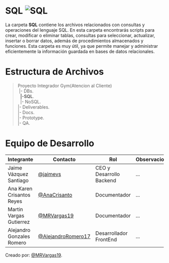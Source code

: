  # SQL  ![SQL](https://img.shields.io/badge/SQL-blue?logo=microsoftsqlserver)
La carpeta **SQL** contiene los archivos relacionados con consultas y operaciones del lenguaje SQL. En esta carpeta encontrarás scripts para crear, modificar o eliminar tablas, consultas para seleccionar, actualizar, insertar o borrar datos, además de procedimientos almacenados y funciones. Esta carpeta es muy útil, ya que permite manejar y administrar eficientemente la información guardada en bases de datos relacionales.

# Estructura de Archivos
>Proyecto Integrador Gym(Atencion al Cliente)<br>
>&nbsp;|- DBs.<br>
>&nbsp;&nbsp;**|-SQL**.<br>
>&nbsp;&nbsp;|- NoSQL.<br>
>|- Deliverables.<br>
>|- Docs.<br>
>|- Prototype.<br>
>|- QA.<br>

# Equipo de Desarrollo

|Integrante|Contacto|Rol|Observaciones|
|----------|--------|---|-------------|
|Jaime Vázquez Santiago|[@jaimevs](https://github.com/jaimevs)|CEO y Desarrollo Backend|...|
|Ana Karen Crisantos Reyes|[@AnaCrisanto](https://github.com/AnaCrisanto)|Documentador|...|
|Martin Vargas Gutierrez|[@MRVargas19](https://github.com/MRVargas19)|Documentador|...|
|Alejandro Gonzales Romero|[@AlejandroRomero17](https://github.com/AlejandroRomero17)|Desarrollador FrontEnd|...|

Creado por: [@MRVargas19](https://github.com/MRVargas19).
 











